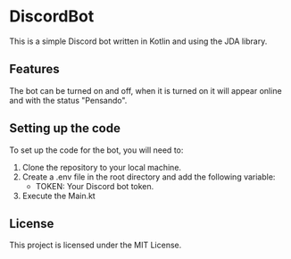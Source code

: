 # DiscordBot

This is a simple Discord bot written in Kotlin and using the JDA library.

## Features
The bot can be turned on and off, when it is turned on it will appear online and with the status "Pensando".

## Setting up the code
To set up the code for the bot, you will need to:

1. Clone the repository to your local machine.
2. Create a .env file in the root directory and add the following variable:
    * TOKEN: Your Discord bot token.
3. Execute the Main.kt

## License
This project is licensed under the MIT License.
